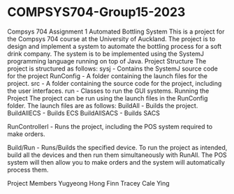 # COMPSYS704-Group15-2023
Compsys 704 Assignment 1
Automated Bottling System
This is a project for the Compsys 704 course at the University of Auckland. The project is to design and implement a system to automate the bottling process for a soft drink company. The system is to be implemented using the SystemJ programming language running on top of Java.
Project Structure
The project is structured as follows:
sysj - Contains the SystemJ source code for the project RunConfig - A folder containing the launch files for the project.
src - A folder containing the source code for the project, including the user interfaces.
      run - Classes to run the GUI systems.
Running the Project
The project can be run using the launch files in the RunConfig folder. The launch files are as follows:
BuildAll - Builds the project.
BuildAllECS - Builds ECS
BuildAllSACS - Builds SACS


RunControllerl - Runs the project, including the POS system required to make orders.


Build/Run<Device> - Runs/Builds the specified device.
To run the project as intended, build all the devices and then run them simultaneously with RunAll. The POS system will then allow you to make orders and the system will automatically process them.

Project Members
Yugyeong Hong
Finn Tracey
Cale Ying
